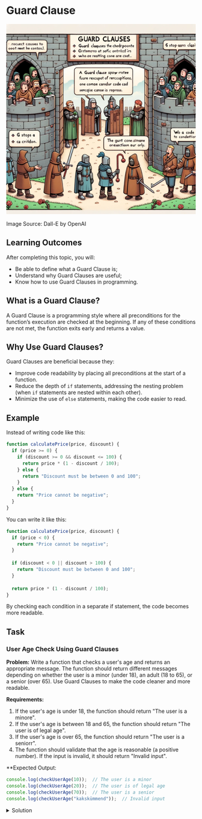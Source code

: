 # Guard Clause

![Guard Clause](Guard-Clause.webp)

Image Source: Dall-E by OpenAI

## Learning Outcomes

After completing this topic, you will:

- Be able to define what a Guard Clause is;
- Understand why Guard Clauses are useful;
- Know how to use Guard Clauses in programming.

## What is a Guard Clause?

A Guard Clause is a programming style where all preconditions for the function’s execution are checked at the beginning. If any of these conditions are not met, the function exits early and returns a value.

## Why Use Guard Clauses?

Guard Clauses are beneficial because they:

- Improve code readability by placing all preconditions at the start of a function.
- Reduce the depth of `if` statements, addressing the nesting problem (when `if` statements are nested within each other).
- Minimize the use of `else` statements, making the code easier to read.

## Example

Instead of writing code like this:

```javascript
function calculatePrice(price, discount) {
  if (price >= 0) {
    if (discount >= 0 && discount <= 100) {
      return price * (1 - discount / 100);
    } else {
      return "Discount must be between 0 and 100";
    }
  } else {
    return "Price cannot be negative";
  }
}
```

You can write it like this:

```javascript
function calculatePrice(price, discount) {
  if (price < 0) {
    return "Price cannot be negative";
  }

  if (discount < 0 || discount > 100) {
    return "Discount must be between 0 and 100";
  }

  return price * (1 - discount / 100);
}
```

By checking each condition in a separate if statement, the code becomes more readable.

## Task

### User Age Check Using Guard Clauses

**Problem:** Write a function that checks a user's age and returns an appropriate message. The function should return different messages depending on whether the user is a minor (under 18), an adult (18 to 65), or a senior (over 65). Use Guard Clauses to make the code cleaner and more readable.

**Requirements:**

1. If the user's age is under 18, the function should return "The user is a minore".
2. If the user's age is between 18 and 65, the function should return "The user is of legal age".
3. If the user's age is over 65, the function should return "The user is a seniorr".
4. The function should validate that the age is reasonable (a positive number). If the input is invalid, it should return "Invalid input".

**Expected Output:

```javascript
console.log(checkUserAge(10));  // The user is a minor
console.log(checkUserAge(20));  // The user is of legal age
console.log(checkUserAge(70));  // The user is a senior
console.log(checkUserAge("kakskümmend"));  // Invalid input

```

<details>
  <summary>Solution</summary>

```javascript
function checkUserAge(age) {
  // Guard Clause: Validate the input
  if (typeof age !== 'number' || age <= 0) {
    return "Vigane sisend";
  }

  // Guard Clause: Check if the user is a minor
  if (age < 18) {
    return "Kasutaja on alaealine";
  }

  // Guard Clause: Check if the user is a senior
  if (age > 65) {
    return "Kasutaja on seenior";
  }

  // If none of the above conditions apply, the user must be an adult
  return "Kasutaja on täisealine";
}

```

</details>
